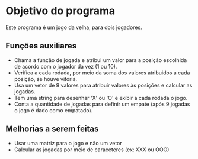 # Objetivo do programa
Este programa é um jogo da velha, para dois jogadores.

## Funções auxiliares
- Chama a função de jogada e atribui um valor para a posição escolhida de acordo com o jogador da vez (1 ou 10).
- Verifica a cada rodada, por meio da soma dos valores atribuidos a cada posição, se houve vitória.
- Usa um vetor de 9 valores para atribuir valores às posições e calcular as jogadas.
- Tem uma string para desenhar 'X' ou 'O' e exibir a cada rodada o jogo.
- Conta a quantidade de jogadas para definir um empate (após 9 jogadas o jogo é dado como empatado).

## Melhorias a serem feitas
- Usar uma matriz para o jogo e não um vetor
- Calcular as jogadas por meio de caraceteres (ex: XXX ou OOO)